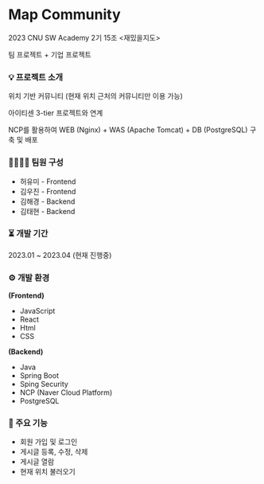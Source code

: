 # Map Community 

2023 CNU SW Academy 2기 15조 <재밌을지도>

팀 프로젝트 + 기업 프로젝트 


### 💡 프로젝트 소개

위치 기반 커뮤니티 (현재 위치 근처의 커뮤니티만 이용 가능)

아이티센 3-tier 프로젝트와 연계 

NCP를 활용하여 WEB (Nginx) + WAS (Apache Tomcat) + DB (PostgreSQL) 구축 및 배포


### 👨‍👨‍👧‍👧 팀원 구성
- 허유미 - Frontend
- 김우진 - Frontend
- 김해경 - Backend
- 김태현 - Backend


### ⏳ 개발 기간

2023.01 ~ 2023.04
(현재 진행중)


### ⚙ 개발 환경

**(Frontend)**
- JavaScript
- React
- Html
- CSS


**(Backend)**
- Java
- Spring Boot 
- Sping Security
- NCP (Naver Cloud Platform)
- PostgreSQL



### 📌 주요 기능

- 회원 가입 및 로그인
- 게시글 등록, 수정, 삭제
- 게시글 열람
- 현재 위치 불러오기



